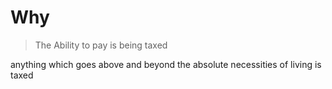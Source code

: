# Why
> The Ability to pay is being taxed

anything which goes above and beyond the absolute necessities of living is taxed

